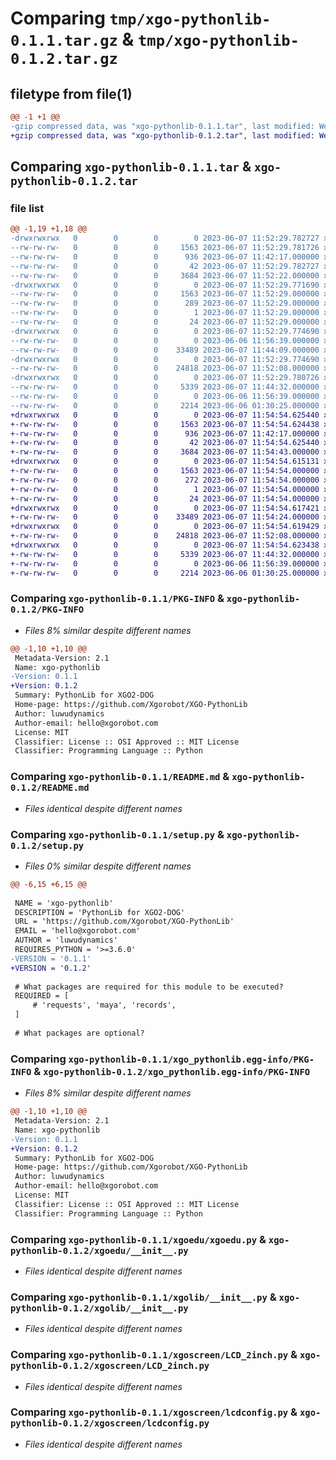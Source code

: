 # Comparing `tmp/xgo-pythonlib-0.1.1.tar.gz` & `tmp/xgo-pythonlib-0.1.2.tar.gz`

## filetype from file(1)

```diff
@@ -1 +1 @@
-gzip compressed data, was "xgo-pythonlib-0.1.1.tar", last modified: Wed Jun  7 11:52:29 2023, max compression
+gzip compressed data, was "xgo-pythonlib-0.1.2.tar", last modified: Wed Jun  7 11:54:54 2023, max compression
```

## Comparing `xgo-pythonlib-0.1.1.tar` & `xgo-pythonlib-0.1.2.tar`

### file list

```diff
@@ -1,19 +1,18 @@
-drwxrwxrwx   0        0        0        0 2023-06-07 11:52:29.782727 xgo-pythonlib-0.1.1/
--rw-rw-rw-   0        0        0     1563 2023-06-07 11:52:29.781726 xgo-pythonlib-0.1.1/PKG-INFO
--rw-rw-rw-   0        0        0      936 2023-06-07 11:42:17.000000 xgo-pythonlib-0.1.1/README.md
--rw-rw-rw-   0        0        0       42 2023-06-07 11:52:29.782727 xgo-pythonlib-0.1.1/setup.cfg
--rw-rw-rw-   0        0        0     3684 2023-06-07 11:52:22.000000 xgo-pythonlib-0.1.1/setup.py
-drwxrwxrwx   0        0        0        0 2023-06-07 11:52:29.771690 xgo-pythonlib-0.1.1/xgo_pythonlib.egg-info/
--rw-rw-rw-   0        0        0     1563 2023-06-07 11:52:29.000000 xgo-pythonlib-0.1.1/xgo_pythonlib.egg-info/PKG-INFO
--rw-rw-rw-   0        0        0      289 2023-06-07 11:52:29.000000 xgo-pythonlib-0.1.1/xgo_pythonlib.egg-info/SOURCES.txt
--rw-rw-rw-   0        0        0        1 2023-06-07 11:52:29.000000 xgo-pythonlib-0.1.1/xgo_pythonlib.egg-info/dependency_links.txt
--rw-rw-rw-   0        0        0       24 2023-06-07 11:52:29.000000 xgo-pythonlib-0.1.1/xgo_pythonlib.egg-info/top_level.txt
-drwxrwxrwx   0        0        0        0 2023-06-07 11:52:29.774690 xgo-pythonlib-0.1.1/xgoedu/
--rw-rw-rw-   0        0        0        0 2023-06-06 11:56:39.000000 xgo-pythonlib-0.1.1/xgoedu/__init__.py
--rw-rw-rw-   0        0        0    33489 2023-06-07 11:44:09.000000 xgo-pythonlib-0.1.1/xgoedu/xgoedu.py
-drwxrwxrwx   0        0        0        0 2023-06-07 11:52:29.774690 xgo-pythonlib-0.1.1/xgolib/
--rw-rw-rw-   0        0        0    24818 2023-06-07 11:52:08.000000 xgo-pythonlib-0.1.1/xgolib/__init__.py
-drwxrwxrwx   0        0        0        0 2023-06-07 11:52:29.780726 xgo-pythonlib-0.1.1/xgoscreen/
--rw-rw-rw-   0        0        0     5339 2023-06-07 11:44:32.000000 xgo-pythonlib-0.1.1/xgoscreen/LCD_2inch.py
--rw-rw-rw-   0        0        0        0 2023-06-06 11:56:39.000000 xgo-pythonlib-0.1.1/xgoscreen/__init__.py
--rw-rw-rw-   0        0        0     2214 2023-06-06 01:30:25.000000 xgo-pythonlib-0.1.1/xgoscreen/lcdconfig.py
+drwxrwxrwx   0        0        0        0 2023-06-07 11:54:54.625440 xgo-pythonlib-0.1.2/
+-rw-rw-rw-   0        0        0     1563 2023-06-07 11:54:54.624438 xgo-pythonlib-0.1.2/PKG-INFO
+-rw-rw-rw-   0        0        0      936 2023-06-07 11:42:17.000000 xgo-pythonlib-0.1.2/README.md
+-rw-rw-rw-   0        0        0       42 2023-06-07 11:54:54.625440 xgo-pythonlib-0.1.2/setup.cfg
+-rw-rw-rw-   0        0        0     3684 2023-06-07 11:54:43.000000 xgo-pythonlib-0.1.2/setup.py
+drwxrwxrwx   0        0        0        0 2023-06-07 11:54:54.615131 xgo-pythonlib-0.1.2/xgo_pythonlib.egg-info/
+-rw-rw-rw-   0        0        0     1563 2023-06-07 11:54:54.000000 xgo-pythonlib-0.1.2/xgo_pythonlib.egg-info/PKG-INFO
+-rw-rw-rw-   0        0        0      272 2023-06-07 11:54:54.000000 xgo-pythonlib-0.1.2/xgo_pythonlib.egg-info/SOURCES.txt
+-rw-rw-rw-   0        0        0        1 2023-06-07 11:54:54.000000 xgo-pythonlib-0.1.2/xgo_pythonlib.egg-info/dependency_links.txt
+-rw-rw-rw-   0        0        0       24 2023-06-07 11:54:54.000000 xgo-pythonlib-0.1.2/xgo_pythonlib.egg-info/top_level.txt
+drwxrwxrwx   0        0        0        0 2023-06-07 11:54:54.617421 xgo-pythonlib-0.1.2/xgoedu/
+-rw-rw-rw-   0        0        0    33489 2023-06-07 11:54:24.000000 xgo-pythonlib-0.1.2/xgoedu/__init__.py
+drwxrwxrwx   0        0        0        0 2023-06-07 11:54:54.619429 xgo-pythonlib-0.1.2/xgolib/
+-rw-rw-rw-   0        0        0    24818 2023-06-07 11:52:08.000000 xgo-pythonlib-0.1.2/xgolib/__init__.py
+drwxrwxrwx   0        0        0        0 2023-06-07 11:54:54.623438 xgo-pythonlib-0.1.2/xgoscreen/
+-rw-rw-rw-   0        0        0     5339 2023-06-07 11:44:32.000000 xgo-pythonlib-0.1.2/xgoscreen/LCD_2inch.py
+-rw-rw-rw-   0        0        0        0 2023-06-06 11:56:39.000000 xgo-pythonlib-0.1.2/xgoscreen/__init__.py
+-rw-rw-rw-   0        0        0     2214 2023-06-06 01:30:25.000000 xgo-pythonlib-0.1.2/xgoscreen/lcdconfig.py
```

### Comparing `xgo-pythonlib-0.1.1/PKG-INFO` & `xgo-pythonlib-0.1.2/PKG-INFO`

 * *Files 8% similar despite different names*

```diff
@@ -1,10 +1,10 @@
 Metadata-Version: 2.1
 Name: xgo-pythonlib
-Version: 0.1.1
+Version: 0.1.2
 Summary: PythonLib for XGO2-DOG
 Home-page: https://github.com/Xgorobot/XGO-PythonLib
 Author: luwudynamics
 Author-email: hello@xgorobot.com
 License: MIT
 Classifier: License :: OSI Approved :: MIT License
 Classifier: Programming Language :: Python
```

### Comparing `xgo-pythonlib-0.1.1/README.md` & `xgo-pythonlib-0.1.2/README.md`

 * *Files identical despite different names*

### Comparing `xgo-pythonlib-0.1.1/setup.py` & `xgo-pythonlib-0.1.2/setup.py`

 * *Files 0% similar despite different names*

```diff
@@ -6,15 +6,15 @@
 
 NAME = 'xgo-pythonlib'
 DESCRIPTION = 'PythonLib for XGO2-DOG'
 URL = 'https://github.com/Xgorobot/XGO-PythonLib'
 EMAIL = 'hello@xgorobot.com'
 AUTHOR = 'luwudynamics'
 REQUIRES_PYTHON = '>=3.6.0'
-VERSION = '0.1.1'
+VERSION = '0.1.2'
 
 # What packages are required for this module to be executed?
 REQUIRED = [
     # 'requests', 'maya', 'records',
 ]
 
 # What packages are optional?
```

### Comparing `xgo-pythonlib-0.1.1/xgo_pythonlib.egg-info/PKG-INFO` & `xgo-pythonlib-0.1.2/xgo_pythonlib.egg-info/PKG-INFO`

 * *Files 8% similar despite different names*

```diff
@@ -1,10 +1,10 @@
 Metadata-Version: 2.1
 Name: xgo-pythonlib
-Version: 0.1.1
+Version: 0.1.2
 Summary: PythonLib for XGO2-DOG
 Home-page: https://github.com/Xgorobot/XGO-PythonLib
 Author: luwudynamics
 Author-email: hello@xgorobot.com
 License: MIT
 Classifier: License :: OSI Approved :: MIT License
 Classifier: Programming Language :: Python
```

### Comparing `xgo-pythonlib-0.1.1/xgoedu/xgoedu.py` & `xgo-pythonlib-0.1.2/xgoedu/__init__.py`

 * *Files identical despite different names*

### Comparing `xgo-pythonlib-0.1.1/xgolib/__init__.py` & `xgo-pythonlib-0.1.2/xgolib/__init__.py`

 * *Files identical despite different names*

### Comparing `xgo-pythonlib-0.1.1/xgoscreen/LCD_2inch.py` & `xgo-pythonlib-0.1.2/xgoscreen/LCD_2inch.py`

 * *Files identical despite different names*

### Comparing `xgo-pythonlib-0.1.1/xgoscreen/lcdconfig.py` & `xgo-pythonlib-0.1.2/xgoscreen/lcdconfig.py`

 * *Files identical despite different names*

